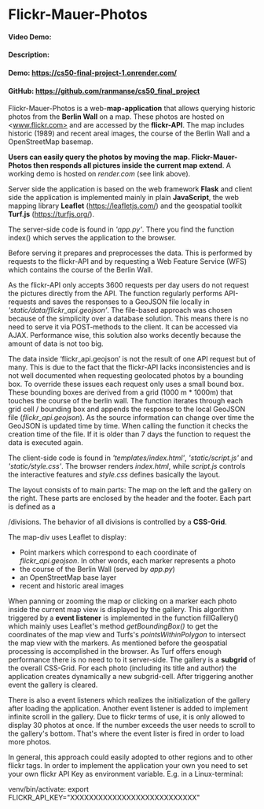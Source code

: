 # Flickr-Mauer-Photos

#### Video Demo:  <URL HERE>

#### Description:

#### Demo: <https://cs50-final-project-1.onrender.com/>

#### GitHub: <https://github.com/ranmanse/cs50_final_project>

Flickr-Mauer-Photos is a web-**map-application** that allows querying historic photos from the **Berlin Wall** on a map. These photos are hosted on <www.flickr.com> and are accessed by the **flickr-API**. The map includes historic (1989) and recent areal images, the course of the Berlin Wall and a OpenStreetMap basemap. 

**Users can easily query the photos by moving the map. Flickr-Mauer-Photos then responds all pictures inside the current map extend**. A working demo is hosted on *render.com* (see link above).

Server side the application is based on the web framework **Flask** and client side the application is implemented mainly in plain 
**JavaScript**, the web mapping library **Leaflet** (<https://leafletjs.com/>) and the geospatial toolkit **Turf.js** (<https://turfjs.org/>). 

The server-side code is found in *'app.py'*. There you find the function index() which serves the application to the browser. 

Before serving it prepares and preprocesses the data. This is performed by requests to the flickr-API and by requesting a Web Feature Service (WFS) which contains the course of the Berlin Wall. 

As the flickr-API only accepts 3600 requests per day users do not request the pictures directly from the API. The function regularly performs API-requests and saves the responses to a GeoJSON file locally in *'static/data/flickr_api.geojson’*. The file-based approach was chosen because of the simplicity over a database solution. This means there is no need to serve it via POST-methods to the client. It can be accessed via AJAX. Performance wise, this solution also works decently because the amount of data is not too big. 

The data inside ‘flickr_api.geojson’ is not the result of one API request but of many. This is due to the fact that the flickr-API lacks inconsistencies and is not well documented when requesting geolocated photos by a bounding box. To override these issues each request only uses a small bound box. These bounding boxes are derived from a grid (1000 m * 1000m) that touches the course of the berlin wall. The function iterates through each grid cell / bounding box and appends the response to the local GeoJSON file (*flickr_api.geojson*). As the source information can change over time the GeoJSON is updated time by time. When calling the function it checks the creation time of the file. If it is older than 7 days the function to request the data is executed again.

The client-side code is found in *'templates/index.html'*, *'static/script.js'* and *'static/style.css'*. The browser renders *index.html*, while *script.js* controls the interactive features and *style.css* defines basically the layout. 

The layout consists of to main parts: The map on the left and the gallery on the right. These parts are enclosed by the header and the footer. Each part is defined as a *<div>*/divisions. The behavior of all divisions is controlled by a **CSS-Grid**. 

The map-div uses Leaflet to display:
- Point markers which correspond to each coordinate of *flickr_api.geojson*. In other words, each marker represents a photo
- the course of the Berlin Wall (served by *app.py*)
- an OpenStreetMap base layer
- recent and historic areal images

When panning or zooming the map or clicking on a marker each photo inside the current map view is displayed by the gallery. This algorithm triggered by a **event listener** is implemented in the function fillGallery() which mainly uses Leaflet's method *getBoundingBox()* to get the coordinates of the map view and Turfs's *pointsWithinPolygon* to intersect the map view with the markers. As mentioned before the geospatial processing is accomplished in the browser. As Turf offers enough performance there is no need to to it server-side. 
The gallery is a **subgrid** of the overall CSS-Grid. For each photo (including its title and author) the application creates dynamically a new subgrid-cell. After triggering another event the gallery is cleared.

There is also a event listeners which realizes the initialization of the gallery after loading the application. 
Another event listener is added to implement infinite scroll in the gallery. Due to flickr terms of use, it is only allowed to display 30 photos at once. If the number exceeds the user needs to scroll to the gallery's bottom. That's where the event lister is fired in order to load more photos.

In general, this approach could easily adopted to other regions and to other flickr tags. In order to implement the application your own you need to set your own flickr API Key as environment variable. 
E.g. in a Linux-terminal:

venv/bin/activate:
export FLICKR_API_KEY="XXXXXXXXXXXXXXXXXXXXXXXXXXX"

